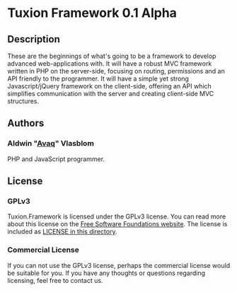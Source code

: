 # Tuxion Framework 0.1 Alpha

## Description

These are the beginnings of what's going to be a framework to develop advanced
web-applications with. It will have a robust MVC framework written in PHP on the
server-side, focusing on routing, permissions and an API friendly to the programmer.
It will have a simple yet strong Javascript/jQuery framework on the client-side, offering
an API which simplifies communication with the server and creating client-side MVC
structures.

## Authors

### Aldwin "[Avaq](https://github.com/Avaq)" Vlasblom

PHP and JavaScript programmer.

## License

### GPLv3

Tuxion.Framework is licensed under the GPLv3 license. You can read more about this license
on the [Free Software Foundations website](http://www.gnu.org/licenses/gpl-3.0.html). The
license is included as
[LICENSE in this directory](https://github.com/Tuxion/tuxion.framework/blob/master/LICENSE).

### Commercial License

If you can not use the GPLv3 license, perhaps the commercial license would be suitable for
you. If you have any thoughts or questions regarding licensing, feel free to contact us.
